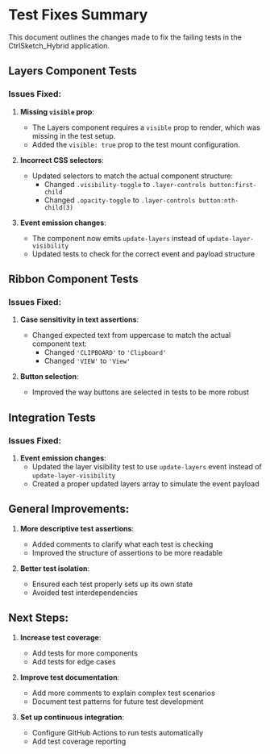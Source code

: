 # Test Fixes Summary

This document outlines the changes made to fix the failing tests in the CtrlSketch_Hybrid application.

## Layers Component Tests

### Issues Fixed:

1. **Missing `visible` prop**: 
   - The Layers component requires a `visible` prop to render, which was missing in the test setup.
   - Added the `visible: true` prop to the test mount configuration.

2. **Incorrect CSS selectors**: 
   - Updated selectors to match the actual component structure:
     - Changed `.visibility-toggle` to `.layer-controls button:first-child`
     - Changed `.opacity-toggle` to `.layer-controls button:nth-child(3)`

3. **Event emission changes**: 
   - The component now emits `update-layers` instead of `update-layer-visibility`
   - Updated tests to check for the correct event and payload structure

## Ribbon Component Tests

### Issues Fixed:

1. **Case sensitivity in text assertions**: 
   - Changed expected text from uppercase to match the actual component text:
     - Changed `'CLIPBOARD'` to `'Clipboard'`
     - Changed `'VIEW'` to `'View'`

2. **Button selection**: 
   - Improved the way buttons are selected in tests to be more robust

## Integration Tests

### Issues Fixed:

1. **Event emission changes**: 
   - Updated the layer visibility test to use `update-layers` event instead of `update-layer-visibility`
   - Created a proper updated layers array to simulate the event payload

## General Improvements:

1. **More descriptive test assertions**: 
   - Added comments to clarify what each test is checking
   - Improved the structure of assertions to be more readable

2. **Better test isolation**: 
   - Ensured each test properly sets up its own state
   - Avoided test interdependencies

## Next Steps:

1. **Increase test coverage**: 
   - Add tests for more components
   - Add tests for edge cases

2. **Improve test documentation**: 
   - Add more comments to explain complex test scenarios
   - Document test patterns for future test development

3. **Set up continuous integration**: 
   - Configure GitHub Actions to run tests automatically
   - Add test coverage reporting